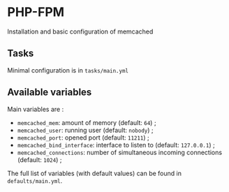 # PHP-FPM

Installation and basic configuration of memcached

## Tasks

Minimal configuration is in `tasks/main.yml`

## Available variables

Main variables are :

* `memcached_mem`: amount of memory (default: `64`) ;
* `memcached_user`: running user (default: `nobody`) ;
* `memcached_port`: opened port (default: `11211`) ;
* `memcached_bind_interface`: interface to listen to (default: `127.0.0.1`) ;
* `memcached_connections`: number of simultaneous incoming connections (default: `1024`) ;

The full list of variables (with default values) can be found in `defaults/main.yml`.

